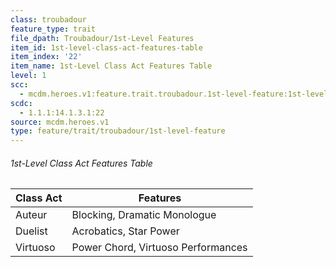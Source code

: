 ```yaml
---
class: troubadour
feature_type: trait
file_dpath: Troubadour/1st-Level Features
item_id: 1st-level-class-act-features-table
item_index: '22'
item_name: 1st-Level Class Act Features Table
level: 1
scc:
  - mcdm.heroes.v1:feature.trait.troubadour.1st-level-feature:1st-level-class-act-features-table
scdc:
  - 1.1.1:14.1.3.1:22
source: mcdm.heroes.v1
type: feature/trait/troubadour/1st-level-feature
---
```


###### 1st-Level Class Act Features Table

| Class Act | Features                           |
| --------- | ---------------------------------- |
| Auteur    | Blocking, Dramatic Monologue       |
| Duelist   | Acrobatics, Star Power             |
| Virtuoso  | Power Chord, Virtuoso Performances |
